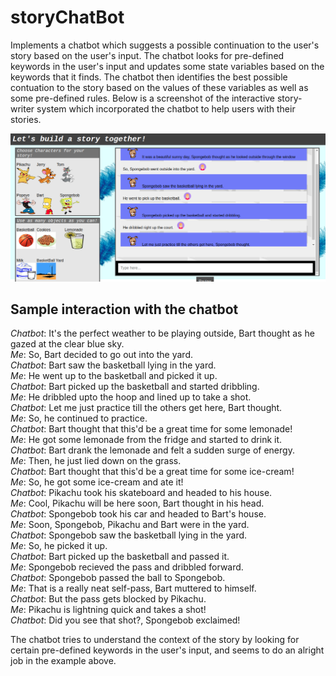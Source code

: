# storyChatBot
Implements a chatbot which suggests a possible continuation to the user's story based on the user's input. The chatbot looks for pre-defined keywords in the user's input and updates some state variables based on the keywords that it finds. The chatbot then identifies the best possible contuation to the story based on the values of these variables as well as some pre-defined rules. Below is a screenshot of the interactive story-writer system which incorporated the chatbot to help users with their stories.

![interactive-storyWriter](interactive-storyWriter.png)

## Sample interaction with the chatbot

*Chatbot*: It's the perfect weather to be playing outside, Bart thought as he gazed at the clear blue sky.  
*Me*: So, Bart decided to go out into the yard.  
*Chatbot*: Bart saw the basketball lying in the yard.  
*Me*: He went up to the basketball and picked it up.  
*Chatbot*: Bart picked up the basketball and started dribbling.  
*Me*: He dribbled upto the hoop and lined up to take a shot.  
*Chatbot*: Let me just practice till the others get here, Bart thought.  
*Me*: So, he continued to practice.  
*Chatbot*: Bart thought that this'd be a great time for some lemonade!  
*Me*: He got some lemonade from the fridge and started to drink it.  
*Chatbot*: Bart drank the lemonade and felt a sudden surge of energy.  
*Me*: Then, he just lied down on the grass.  
*Chatbot*: Bart thought that this'd be a great time for some ice-cream!  
*Me*: So, he got some ice-cream and ate it!  
*Chatbot*: Pikachu took his skateboard and headed to his house.  
*Me*: Cool, Pikachu will be here soon, Bart thought in his head.  
*Chatbot*: Spongebob took his car and headed to Bart's house.  
*Me*: Soon, Spongebob, Pikachu and Bart were in the yard.  
*Chatbot*: Spongebob saw the basketball lying in the yard.  
*Me*: So, he picked it up.  
*Chatbot*: Bart picked up the basketball and passed it.  
*Me*: Spongebob  recieved the pass and dribbled forward.  
*Chatbot*: Spongebob passed the ball to Spongebob.  
*Me*: That is a really neat self-pass, Bart muttered to himself.  
*Chatbot*: But the pass gets blocked by Pikachu.  
*Me*: Pikachu is lightning quick and takes a shot!  
*Chatbot*: Did you see that shot?, Spongebob exclaimed!  

The chatbot tries to understand the context of the story by looking for certain pre-defined keywords in the user's input, and seems to do an alright job in the example above. 


